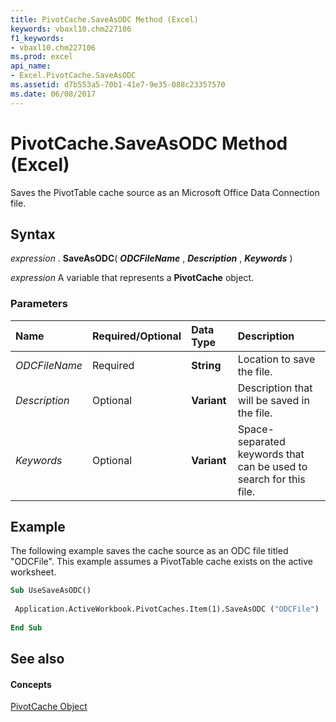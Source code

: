 ```yaml
---
title: PivotCache.SaveAsODC Method (Excel)
keywords: vbaxl10.chm227106
f1_keywords:
- vbaxl10.chm227106
ms.prod: excel
api_name:
- Excel.PivotCache.SaveAsODC
ms.assetid: d7b553a5-70b1-41e7-9e35-088c23357570
ms.date: 06/08/2017
---
```



# PivotCache.SaveAsODC Method (Excel)

Saves the PivotTable cache source as an Microsoft Office Data Connection file.


## Syntax

 _expression_ . **SaveAsODC**( **_ODCFileName_** , **_Description_** , **_Keywords_** )

 _expression_ A variable that represents a **PivotCache** object.


### Parameters



|**Name**|**Required/Optional**|**Data Type**|**Description**|
|:-----|:-----|:-----|:-----|
| _ODCFileName_|Required| **String**|Location to save the file.|
| _Description_|Optional| **Variant**|Description that will be saved in the file.|
| _Keywords_|Optional| **Variant**|Space-separated keywords that can be used to search for this file.|

## Example

The following example saves the cache source as an ODC file titled "ODCFile". This example assumes a PivotTable cache exists on the active worksheet.


```vb
Sub UseSaveAsODC() 
 
 Application.ActiveWorkbook.PivotCaches.Item(1).SaveAsODC ("ODCFile") 
 
End Sub
```


## See also


#### Concepts


[PivotCache Object](Excel.PivotCache.md)

